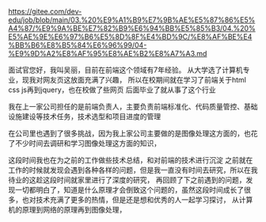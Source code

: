 

https://gitee.com/dev-edu/job/blob/main/03.%20%E9%A1%B9%E7%9B%AE%E5%87%86%E5%A4%87/%E9%9A%BE%E7%82%B9%E6%94%BB%E5%85%B3/04.%20%E5%AE%9E%E6%97%B6%E5%8D%8F%E4%BD%9C/%E8%AF%BE%E4%BB%B6%E8%B5%84%E6%96%99/04-%E9%9D%A2%E8%AF%95%E8%AE%B2%E8%A7%A3.md

面试官您好，我叫吴丽，目前在前端这个领域有7年经验。
从大学选了计算机专业，现我对网友页这放面充满了兴趣，
所以在校期间就在学习了前端关于html css js再到jquery，也在校做了些网页
后面毕业了就从事了这个行业

我在上一家公司担任的是前端负责人，主要负责前端标准化、代码质量管控、基础设施建设等技术任务，技术选型和项目进度的管理

在公司里也遇到了很多挑战，因为我上家公司主要做的是图像处理这方面的，也花了不少时间去调研和学习图像处理这方面的知识，

这段时间我也在为之前的工作做些技术总结，和对前端的技术进行沉淀
之前就在工作的时候就发现会遇到各种各样的问题，但是我一直没有时间去研究，所以在我待业的这趁这段时间就家里进行了深度的研究，
再回顾了下之前遇到的问题，发现一切都明白了，知道是什么原理才会倒致这个问题的，虽然这段时间成长了很多，也对技术充满了更多的热情，但是还是想和优秀的人一起学习探讨，
从计算机的原理到网络的原理再到图像处理，

